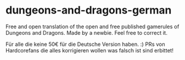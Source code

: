 # dungeons-and-dragons-german
Free and open translation of the open and free published gamerules of Dungeons and Dragons. Made by a newbie. Feel free to correct it.

Für alle die keine 50€ für die Deutsche Version haben. :) PRs von Hardcorefans die alles korrigieren wollen was falsch ist sind erbittet!
